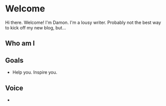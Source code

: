 # Welcome

Hi there. Welcome! I'm Damon. I'm a lousy writer. Probably not the best way to kick off my new blog, but...


## Who am I 

## Goals

* Help you. Inspire you. 

## Voice

* 